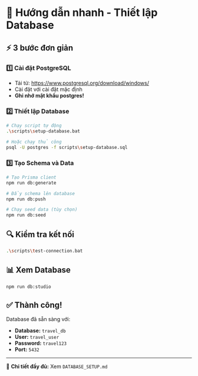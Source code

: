 # 🚀 Hướng dẫn nhanh - Thiết lập Database

## ⚡ 3 bước đơn giản

### 1️⃣ Cài đặt PostgreSQL
- Tải từ: https://www.postgresql.org/download/windows/
- Cài đặt với cài đặt mặc định
- **Ghi nhớ mật khẩu postgres!**

### 2️⃣ Thiết lập Database
```bash
# Chạy script tự động
.\scripts\setup-database.bat

# Hoặc chạy thủ công
psql -U postgres -f scripts\setup-database.sql
```

### 3️⃣ Tạo Schema và Data
```bash
# Tạo Prisma client
npm run db:generate

# Đẩy schema lên database
npm run db:push

# Chạy seed data (tùy chọn)
npm run db:seed
```

## 🔍 Kiểm tra kết nối
```bash
.\scripts\test-connection.bat
```

## 📊 Xem Database
```bash
npm run db:studio
```

## ✅ Thành công!
Database đã sẵn sàng với:
- **Database:** `travel_db`
- **User:** `travel_user`
- **Password:** `travel123`
- **Port:** `5432`

---

📖 **Chi tiết đầy đủ:** Xem `DATABASE_SETUP.md` 